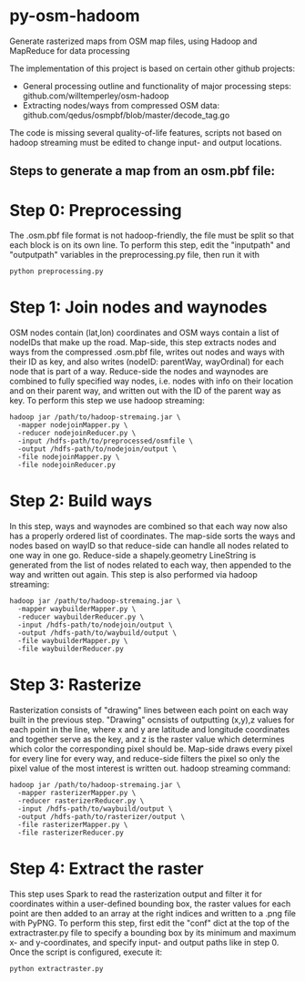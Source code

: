# py-osm-hadoom
Generate rasterized maps from OSM map files, using Hadoop and MapReduce for data processing

The implementation of this project is based on certain other github projects:
* General processing outline and functionality of major processing steps: github.com/willtemperley/osm-hadoop
* Extracting nodes/ways from compressed OSM data: github.com/qedus/osmpbf/blob/master/decode\_tag.go

The code is missing several quality-of-life features, scripts not based on hadoop streaming must be edited to change input- and output locations.

## Steps to generate a map from an osm.pbf file:

# Step 0: Preprocessing
The .osm.pbf file format is not hadoop-friendly, the file must be split so that each block is on its own line. 
To perform this step, edit the "inputpath" and "outputpath" variables in the preprocessing.py file, then run it with 
```
python preprocessing.py
```

# Step 1: Join nodes and waynodes
OSM nodes contain (lat,lon) coordinates and OSM ways contain a list of nodeIDs that make up the road. Map-side, this step extracts nodes and ways from the compressed .osm.pbf file, writes out nodes and ways with their ID as key, and also writes (nodeID: parentWay, wayOrdinal) for each node that is part of a way. Reduce-side the nodes and waynodes are combined to fully specified way nodes, i.e. nodes with info on their location and on their parent way, and written out with the ID of the parent way as key.
To perform this step we use hadoop streaming:
```
hadoop jar /path/to/hadoop-stremaing.jar \
  -mapper nodejoinMapper.py \
  -reducer nodejoinReducer.py \
  -input /hdfs-path/to/preprocessed/osmfile \
  -output /hdfs-path/to/nodejoin/output \
  -file nodejoinMapper.py \
  -file nodejoinReducer.py
```

# Step 2: Build ways
In this step, ways and waynodes are combined so that each way now also has a properly ordered list of coordinates. The map-side sorts the ways and nodes based on wayID so that reduce-side can handle all nodes related to one way in one go. Reduce-side a shapely.geometry LineString is generated from the list of nodes related to each way, then appended to the way and written out again.
This step is also performed via hadoop streaming:
```
hadoop jar /path/to/hadoop-stremaing.jar \
  -mapper waybuilderMapper.py \
  -reducer waybuilderReducer.py \
  -input /hdfs-path/to/nodejoin/output \
  -output /hdfs-path/to/waybuild/output \
  -file waybuilderMapper.py \
  -file waybuilderReducer.py
```

# Step 3: Rasterize
Rasterization consists of "drawing" lines between each point on each way built in the previous step. "Drawing" ocnsists of outputting (x,y),z values for each point in the line, where x and y are latitude and longitude coordinates and together serve as the key, and z is the raster value which determines which color the corresponding pixel should be. Map-side draws every pixel for every line for every way, and reduce-side filters the pixel so only the pixel value of the most interest is written out.
hadoop streaming command:
```
hadoop jar /path/to/hadoop-stremaing.jar \
  -mapper rasterizerMapper.py \
  -reducer rasterizerReducer.py \
  -input /hdfs-path/to/waybuild/output \
  -output /hdfs-path/to/rasterizer/output \
  -file rasterizerMapper.py \
  -file rasterizerReducer.py
```

# Step 4: Extract the raster
This step uses Spark to read the rasterization output and filter it for coordinates within a user-defined bounding box, the raster values for each point are then added to an array at the right indices and written to a .png file with PyPNG.
To perform this step, first edit the "conf" dict at the top of the extractraster.py file to specify a bounding box by its minimum and maximum x- and y-coordinates, and specify input- and output paths like in step 0. Once the script is configured, execute it:
```
python extractraster.py
```
